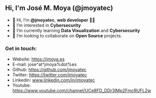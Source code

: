 ## Hi, I'm José M. Moya (@jmoyatec) ##


- 👋 Hi, I’m **@jmoyatec**, **web developer** :man_technologist:
- 👀 I’m interested in **Cybersecurity**
- 🌱 I’m currently learning **Data Visualization** and **Cybersecurity**
- 💞️ I’m looking to collaborate on **Open Source** projects.

### Get in touch: ###
- Website: https://jmoya.es
- E-mail: jose^at^jmoya%dot%es
- Github: https://github.com/jmoyatec
- Twitter: https://twitter.com/jmoyatec
- Linkedin: www.linkedin.com/in/jmoyatec
- Youtube: https://www.youtube.com/channel/UCe8FD_DDr3IMp2FmcRUFL2w
